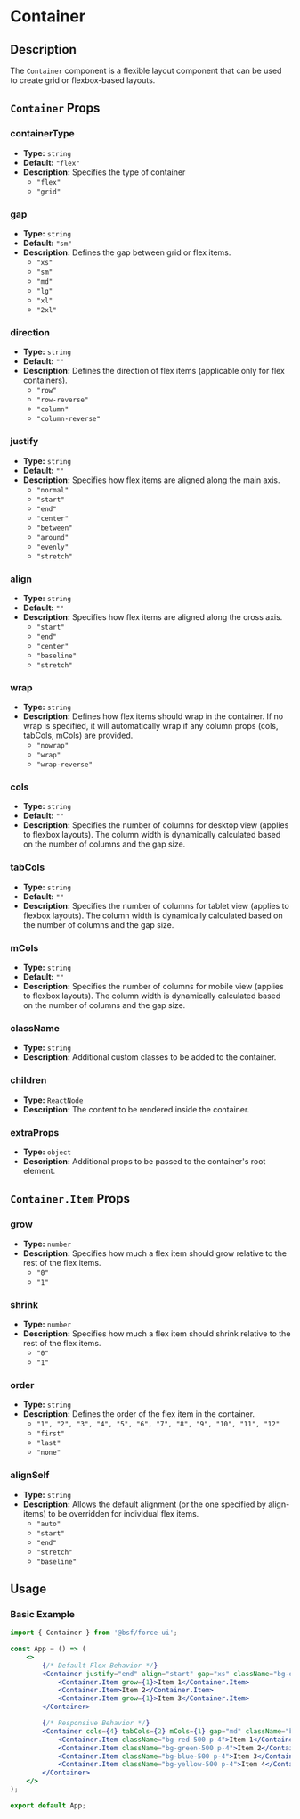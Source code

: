 # Container

## Description

The `Container` component is a flexible layout component that can be used to create grid or flexbox-based layouts.

## `Container` Props

### containerType
- **Type:** `string`
- **Default:** `"flex"`
- **Description:** Specifies the type of container
    - `"flex"`
    - `"grid"`

### gap
- **Type:** `string`
- **Default:** `"sm"`
- **Description:** Defines the gap between grid or flex items.
    - `"xs"`
    - `"sm"`
    - `"md"`
    - `"lg"`
    - `"xl"`
    - `"2xl"`

### direction
- **Type:** `string`
- **Default:** `""`
- **Description:** Defines the direction of flex items (applicable only for flex containers).
    - `"row"`
    - `"row-reverse"`
    - `"column"`
    - `"column-reverse"`

### justify
- **Type:** `string`
- **Default:** `""`
- **Description:** Specifies how flex items are aligned along the main axis.
    - `"normal"`
    - `"start"`
    - `"end"`
    - `"center"`
    - `"between"`
    - `"around"`
    - `"evenly"`
    - `"stretch"`

### align
- **Type:** `string`
- **Default:** `""`
- **Description:** Specifies how flex items are aligned along the cross axis.
    - `"start"`
    - `"end"`
    - `"center"`
    - `"baseline"`
    - `"stretch"`

### wrap
- **Type:** `string`
- **Description:** Defines how flex items should wrap in the container. If no wrap is specified, it will automatically wrap if any column props (cols, tabCols, mCols) are provided.
    - `"nowrap"`
    - `"wrap"`
    - `"wrap-reverse"`

### cols
- **Type:** `string`
- **Default:** `""`
- **Description:** Specifies the number of columns for desktop view (applies to flexbox layouts). The column width is dynamically calculated based on the number of columns and the gap size.

### tabCols
- **Type:** `string`
- **Default:** `""`
- **Description:** Specifies the number of columns for tablet view (applies to flexbox layouts). The column width is dynamically calculated based on the number of columns and the gap size.

### mCols
- **Type:** `string`
- **Default:** `""`
- **Description:** Specifies the number of columns for mobile view (applies to flexbox layouts). The column width is dynamically calculated based on the number of columns and the gap size.

### className
- **Type:** `string`
- **Description:** Additional custom classes to be added to the container.

### children
- **Type:** `ReactNode`
- **Description:** The content to be rendered inside the container.

### extraProps
- **Type:** `object`
- **Description:** Additional props to be passed to the container's root element.

## `Container.Item` Props

### grow
- **Type:** `number`
- **Description:** Specifies how much a flex item should grow relative to the rest of the flex items.
    - `"0"`
    - `"1"`

### shrink
- **Type:** `number`
- **Description:** Specifies how much a flex item should shrink relative to the rest of the flex items.
    - `"0"`
    - `"1"`

### order
- **Type:** `string`
- **Description:** Defines the order of the flex item in the container.
    - `"1", "2", "3", "4", "5", "6", "7", "8", "9", "10", "11", "12"`
    - `"first"`
    - `"last"`
    - `"none"`

### alignSelf
- **Type:** `string`
- **Description:** Allows the default alignment (or the one specified by align-items) to be overridden for individual flex items.
    - `"auto"`
    - `"start"`
    - `"end"`
    - `"stretch"`
    - `"baseline"`

## Usage

### Basic Example

```jsx
import { Container } from '@bsf/force-ui';

const App = () => (
    <>
        {/* Default Flex Behavior */}
        <Container justify="end" align="start" gap="xs" className="bg-orange-300 h-60">
            <Container.Item grow={1}>Item 1</Container.Item>
            <Container.Item>Item 2</Container.Item>
            <Container.Item grow={1}>Item 3</Container.Item>
        </Container>

        {/* Responsive Behavior */}
        <Container cols={4} tabCols={2} mCols={1} gap="md" className="bg-pink-200 p-4">
            <Container.Item className="bg-red-500 p-4">Item 1</Container.Item>
            <Container.Item className="bg-green-500 p-4">Item 2</Container.Item>
            <Container.Item className="bg-blue-500 p-4">Item 3</Container.Item>
            <Container.Item className="bg-yellow-500 p-4">Item 4</Container.Item>
        </Container>
    </>
);

export default App;
```